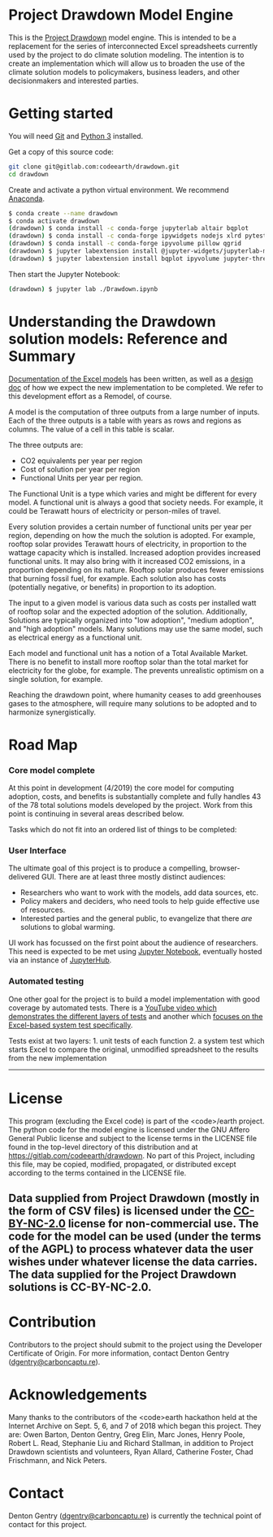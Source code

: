 # Project Drawdown Model Engine

This is the [Project Drawdown](https://www.drawdown.org/) model engine. This is intended to be a replacement for the series of interconnected Excel spreadsheets currently used by the project to do climate solution modeling. The intention is to create an implementation which will allow us to broaden the use of the climate solution models to policymakers, business leaders, and other decisionmakers and interested parties.

# Getting started

You will need [Git](https://git-scm.com/book/en/v2/Getting-Started-Installing-Git) and [Python 3](https://docs.python.org/3/using/index.html) installed.

Get a copy of this source code:

```sh
git clone git@gitlab.com:codeearth/drawdown.git
cd drawdown
```

Create and activate a python virtual environment. We recommend [Anaconda](https://www.anaconda.com/distribution/#download-section).

```sh
$ conda create --name drawdown
$ conda activate drawdown
(drawdown) $ conda install -c conda-forge jupyterlab altair bqplot
(drawdown) $ conda install -c conda-forge ipywidgets nodejs xlrd pytest
(drawdown) $ conda install -c conda-forge ipyvolume pillow qgrid
(drawdown) $ jupyter labextension install @jupyter-widgets/jupyterlab-manager
(drawdown) $ jupyter labextension install bqplot ipyvolume jupyter-threejs qgrid
```

Then start the Jupyter Notebook:
```sh
(drawdown) $ jupyter lab ./Drawdown.ipynb
```

# Understanding the Drawdown solution models: Reference and Summary

[Documentation of the Excel models](https://gitlab.com/codeearth/drawdown/blob/master/Documentation/RRS_Model_Framework_and_Guidelines_v1.1.pdf) has been written, as well as a [design doc](https://docs.google.com/document/d/18nUKV-qltsaSD8kZd5gHswQu82Ot9rg19KIU8_eOisY/view) of how we expect the new implementation to be completed. We refer to this development effort as a Remodel, of course.

A model is the computation of three outputs from a large number of inputs. Each of the three outputs is a table with years as rows and regions as columns. The value of a cell in this table is scalar.

The three outputs are:
* CO2 equivalents per year per region
* Cost of solution per year per region
* Functional Units per year per region.

The Functional Unit is a type which varies and might be different for every model. A functional unit is always a good that society needs. For example, it could be Terawatt hours of electricity or person-miles of travel.

Every solution provides a certain number of functional units per year per region, depending on how the much the solution is adopted. For example, rooftop solar provides Terawatt hours of electricity, in proportion to the wattage capacity which is installed. Increased adoption provides increased functional units. It may also bring with it increased CO2 emissions, in a proportion depending on its nature. Rooftop solar produces fewer emissions that burning fossil fuel, for example. Each solution also has costs (potentially negative, or benefits) in proportion to its adoption.

The input to a given model is various data such as costs per installed watt of rooftop solar and the expected adoption of the solution. Additionally, Solutions are typically organized into "low adoption", "medium adoption", and "high adoption" models. Many solutions may use the same model, such as electrical energy as a functional unit.

Each model and functional unit has a notion of a Total Available Market. There is no benefit to install more rooftop solar than the total market for electricity for the globe, for example. The prevents unrealistic optimism on a single solution, for example.

Reaching the drawdown point, where humanity ceases to add greenhouses gases to the atmosphere, will require many solutions to be adopted and to harmonize synergistically.

# Road Map

### Core model complete

At this point in development (4/2019) the core model for computing adoption, costs, and benefits is substantially complete and fully handles 43 of the 78 total solutions models developed by the project. Work from this point is continuing in several areas described below.

Tasks which do not fit into an ordered list of things to be completed:

### User Interface
   The ultimate goal of this project is to produce a compelling, browser-delivered GUI. There are at least three mostly distinct audiences:
   + Researchers who want to work with the models, add data sources, etc.
   + Policy makers and deciders, who need tools to help guide effective use of resources.
   + Interested parties and the general public, to evangelize that there *are* solutions to global warming.

   UI work has focussed on the first point about the audience of researchers. This need is expected to be met using [Jupyter Notebook](https://jupyter.org), eventually hosted via an instance of [JupyterHub](https://jupyter.org/hub).

### Automated testing
   One other goal for the project is to build a model implementation with good coverage by automated tests. There is a [YouTube video which demonstrates the different layers of tests](https://youtu.be/ipZrQWuMU3w) and another which [focuses on the Excel-based system test specifically](https://youtu.be/HLL7HrFcmjc).

   Tests exist at two layers:
    1. unit tests of each function
    2. a system test which starts Excel to compare the original, unmodified spreadsheet to the results from the new implementation

---

# License
This program (excluding the Excel code) is part of the &lt;code&gt;/earth project. The python code for the model engine is licensed under the GNU Affero General Public license and subject to the license terms in the LICENSE file found in the top-level directory of this distribution and at https://gitlab.com/codeearth/drawdown. No part of this Project, including this file, may be copied, modified, propagated, or distributed except according to the terms contained in the LICENSE file.

Data supplied from Project Drawdown (mostly in the form of CSV files) is licensed under the [CC-BY-NC-2.0](https://creativecommons.org/licenses/by-nc/2.0/) license for non-commercial use. The code for the model can be used (under the terms of the AGPL) to process whatever data the user wishes under whatever license the data carries. The data supplied for the Project Drawdown solutions is CC-BY-NC-2.0.
---

# Contribution

Contributors to the project should submit to the project using the Developer Certificate of Origin. For more information, contact Denton Gentry (dgentry@carboncaptu.re).

# Acknowledgements

Many thanks to the contributors of the &lt;code&gt;earth hackathon held at the Internet Archive on Sept. 5, 6, and 7 of 2018 which began this project. They are: Owen Barton, Denton Gentry, Greg Elin, Marc Jones, Henry Poole, Robert L. Read, Stephanie Liu and Richard Stallman, in addition to Project Drawdown scientists and volunteers, Ryan Allard, Catherine Foster, Chad Frischmann, and Nick Peters.

# Contact

Denton Gentry (dgentry@carboncaptu.re) is currently the technical point of contact for this project.
